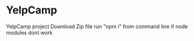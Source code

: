 # YelpCamp
 YelpCamp project
Download Zip file
run "npm i" from command line if node modules dont work 